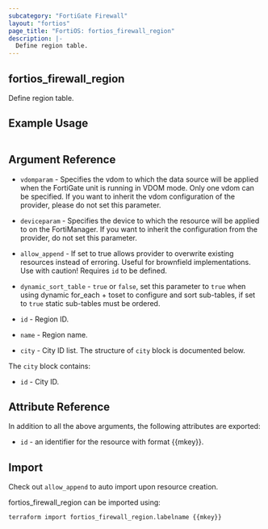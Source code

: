 ```yaml
---
subcategory: "FortiGate Firewall"
layout: "fortios"
page_title: "FortiOS: fortios_firewall_region"
description: |-
  Define region table.
---
```


## fortios_firewall_region
Define region table.

## Example Usage

```hcl

```

## Argument Reference
* `vdomparam` - Specifies the vdom to which the data source will be applied when the FortiGate unit is running in VDOM mode. Only one vdom can be specified. If you want to inherit the vdom configuration of the provider, please do not set this parameter.
* `deviceparam` - Specifies the device to which the resource will be applied to on the FortiManager. If you want to inherit the configuration from the provider, do not set this parameter.
* `allow_append` - If set to true allows provider to overwrite existing resources instead of erroring. Useful for brownfield implementations. Use with caution! Requires `id` to be defined.
* `dynamic_sort_table` - `true` or `false`, set this parameter to `true` when using dynamic for_each + toset to configure and sort sub-tables, if set to `true` static sub-tables must be ordered.

* `id` - Region ID.
* `name` - Region name.
* `city` - City ID list. The structure of `city` block is documented below.

The `city` block contains:

* `id` - City ID.

## Attribute Reference

In addition to all the above arguments, the following attributes are exported:
* `id` - an identifier for the resource with format {{mkey}}.

## Import

Check out `allow_append` to auto import upon resource creation.

fortios_firewall_region can be imported using:
```sh
terraform import fortios_firewall_region.labelname {{mkey}}
```
